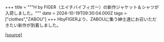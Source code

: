 +++
title = """H by FIGER（エイチバイフィガー）の新作ジャケット＆シャツが入荷しました。"""
date = 2024-10-19T09:30:04.000Z
tags = ["clothes","ZABOU"]
+++
HbyFIGERより、ZABOUに集う紳士達にお召いただきたい新作が到着しました。

[[source]](https://zabou.org/2024/10/19/310397/)

